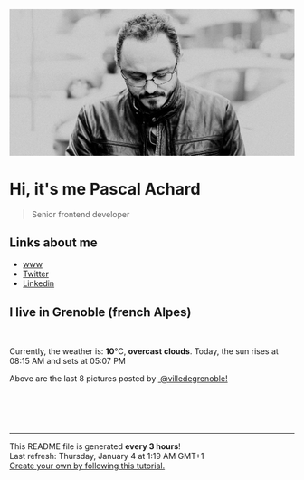 ![Pascal Achard](./images/photo-pascal-achard.jpg)
# Hi, it's me Pascal Achard
> Senior frontend developer

## Links about me
- [www](https://www.pascal-achard.com)
- [Twitter](https://twitter.com/botmaster)
- [Linkedin](http://www.linkedin.com/in/pascal-achard)


## I live in Grenoble (french Alpes)
<img src="https://openweathermap.org/img/wn/04n@2x.png" alt="">

Currently, the weather is: **10**°C, **overcast clouds**.
Today, the sun rises at 08:15 AM and sets at 05:07 PM

Above are the last 8 pictures posted by <a href="https://www.instagram.com/villedegrenoble/" target="_blank"><img alt="" src="https://upload.wikimedia.org/wikipedia/commons/thumb/e/e7/Instagram_logo_2016.svg/1024px-Instagram_logo_2016.svg.png" width="20"/> @villedegrenoble!</a>

<p style="display: flex; flex-wrap: wrap; gap: 20px;">
        <img src="https://cdn1.picuki.com/hosted-by-instagram/q/0exhNuNYnjBGZDHIdN5WmL9I2PEvHA5RNucaS7j0nyZiNxIsbHWB58ltwdev%7C%7CDlyKw1oASyLeD5m4oIiUV9UZFV6PEbfS7eIRDdT762fVoCr0TRk%7C%7CZBklrw0LXwaYH+s9MYrOzjYMTIfQeoEH%7C%7Cbx7a8Koru5A2MEo1zRMrBC0GAG4YWbVqFKwoV966yUlEri+YU8ajtO%7C%7CGByaRtmpNPb5DwIX%7C%7CD+fMBxsedISLQzicYRtr6+y2OHH24VdGZ9Sgq9iYjIzOsBgSnvVQ118WaMRJ19KkgT3HSQkicXt4cPqaSDFctu2vxl5u2CCmkPAjw7mDVosZqk2gXObTLx0XFVjleC7JfoXvAZvqDKE%7C%7CSVc9nz8wb5RbfsE6tLS3c%7C%7CDOuQXFqBdqDvJu0IxN4JI%7C%7CZN6E289FvvLbTw2kA=.jpeg" alt="" width="200"/>
        <img src="https://cdn1.picuki.com/hosted-by-instagram/q/0exhNuNYnjBGZDHIdN5WmL9I2PEvHA5RNucaS7j0nyZiNxIsbHWB58ltwdev%7C%7CDlyKw1oASyLeD5l5o4iU1xWZFRzO0HaQbCIRT5R66meVoCk0jZj959jnLg2JHcWYHep9MUtOzjYMTIfQeoEH%7C%7Cbx7a8Koru5A2MEoyX9auctwCIPuM23TKNy2JAtrKSDjkC2ptZ%7C%7CIjNLvG0jJ00m7NPfvnw1UvfPMc9g+PAnEPEzhMQ65OftxjGuBkYkL1F6RBaQm7OZvdYNshyucTE1pkCMYpgdKkc%7C%7CoHSallAysY5z38j3coJlhK5ojoHRbTEidHtniSVBuY2alSbUPTacym5lxTTZm4SWZP8R94XfJquQVMni63XLeZCYG74RCy9WId+CBnqaH%7C%7Cu1ONtQktYdRfxK0Q0=.jpeg" alt="" width="200"/>
        <img src="https://cdn1.picuki.com/hosted-by-instagram/q/0exhNuNYnjBGZDHIdN5WmL9I2PEvHA5RNecaS7j0nyZiNxIsbHWB58ltwdev%7C%7CDlyKw1oASyLeD5l5okpVl9XZFRzO0HaS7KPTjtc566eXYCl0Ddu8Jdnkr89KHIaYXOs%7C%7CsYkOzjYMTIfQeoEH%7C%7Cb2rOMJ+OXvbzIFuDKRMLQT9zJBpY6uSKVKz8J13bHR1Bv9vdBhGy5CoiVxfA8XrN7loi5XVfrjJs9zt6B6CLEIhMxWpr6gnSu5X2soeGpwWT6ars3+ke08hiL8KWRooieYSaoEIEQd3FSqkD1iot8GiYC1FbU0w6kvm%7C%7CORSWIKAk1AgiVIlZ+ctgLsSSaq3EEPlC2GhLy5L652mbT2AdbMcN%7C%7CZ5RTzZpOGRo54cC5XB83HcQzJMueiE9BQt6xpCPZUhHDm9xauUJGy0xYsUmAToRCqX8I2fPOe+7yt9iqC2zmKplQ=.jpeg" alt="" width="200"/>
        <img src="https://cdn1.picuki.com/hosted-by-instagram/q/0exhNuNYnjBGZDHIdN5WmL9I2PEvHA5RNucaS7j0nyZiNxIsbHWB58ltwdev%7C%7CDlyKw1oASyLeD5l5o0sVF1SZFRzO0HbT7eITjtd7q2YUoCj2jVm9JRhl7wxJXMXYnSu%7C%7CsYpOzjYMTIfQeoEH%7C%7Cbx7a8Koru5A2MGo1zRMrBC0GAG4fy3UPI7mslm3ayEv0Pxto0%7C%7CNylL9XkgKQcuptPR+XdYEvL+M4Byp6JzSPkCj9ND1OHtpCa5BTB7Kzg4KD6chYTJnLMWjifQRRwgwjmeVIgDEGBPjwO88RM1v9EPo6CTEohm+N8ZkIGRT2UFAjsm8lJhmMntxxzsbkKT5UZUyDH+y4zlIukBpbDlHP6paurt%7C%7CSnpI5iHFpVgT04gVObue1L%7C%7CFNKHQcdcy90aRdkehA7gtjmzd4%7C%7Cn1RcsVmxOhzLY.jpeg" alt="" width="200"/>
        <img src="https://cdn1.picuki.com/hosted-by-instagram/q/0exhNuNYnjBGZDHIdN5WmL9I2PEvHA5RNecaS7j0nyZiNxIsbHWB58ltwdev%7C%7CDlyKw1oASyLeD5k44oqUlxVZFRzO0HaTbSASTdW7KieVYCn1jJk8ZZol7w3KHIWZHCu9cMlOzjYMTIfQeoEH%7C%7Cbx7a8Koru5A2MGo1zRMrBC0GAG4fy3UPI7mslm3ayEv0Pxto0%7C%7CNylL9XkgKQcuptPR+XdbEvL+M4Byp6JzSPkCj9ND1OHtpCa5BTB7Kzc4KD6chYTJnLMknDDRXWQH%7C%7CXiLSIgDEEY8pl6Z8RM1v9EPo6CTEohm+N8ZkIGRT2UFAjsm8lJhmMntxxzsbkKai3xmxS3y1Lm%7C%7CVvUSorv%7C%7CNqCuW%7C%7Cfo+ynvSZ+KJpl5cXMOOaXkd0XyB9uHQcdcy90aRdpqgguWtjmzd4%7C%7Cn1RcsVmxOhzLY.jpeg" alt="" width="200"/>
        <img src="https://cdn1.picuki.com/hosted-by-instagram/q/0exhNuNYnjBGZDHIdN5WmL9I2PEvHA5RNecaS7j0nyZiNxIsbHWB58ltwdGn%7C%7CDh6Kwh9HS+LeD5j5oguVlRQZFV5NUzdTraITTlT6K6QV+7N0jRj8JJjlLk8KHMaYnGt9sMvVAmYdSgIGaYDG7uo%7C%7CesJ%7C%7CPnucjcFrjOMNbRKmDdttdCwFahlza4lsfe4kx2xu5xncG114WNxahlw5OLUqQUCSKn5PN1gpKZlR7pCjMML4Lyjymu+H2xkfWx9Ez7RtI7V2dENhhzrdSFlqjD2AZY1LHMRiVbmjx0Zgqo3gtWoFo5M4aYe4bXkZCACW2E2hj9LobK4nAHsSUGImUBRwT2Ej+b3ffZ79sXPBPW8cIrjwR6Qa+TYEZV+a1wHCfTpYEffMdDhBPlA26VjLOwXxkuFqTKzcqXmy1V+AWgc1m3cWcsgG7uiyqyb4X7U32%7C%7CXpAM9ww==.jpeg" alt="" width="200"/>
        <img src="https://cdn1.picuki.com/hosted-by-instagram/q/0exhNuNYnjBGZDHIdN5WmL9I2PEvHA5RNucaS7j0nyZiNxIsbHWB58ltwdGn%7C%7CDh6Kwh9HS+LeD5j4IksU19QZFN6NEzaT7SNRDdT7ayeVe7N1jFm8J9gkb03LnYWZ3Ku8ssrXAmYdSodF%7C%7CpPHL%7C%7Clo79UvOa0LGFq8zCXW%7C%7CdEnGZK55f0Z7F9mt9wuuS4jkja45BsLTNZ5momNkgl7NvepDFZEaa+NMB166d1RbMCxMkA%7C%7C6nRlSaHEmw+Jj8uRHagtIj+kOYA2ArwOQBo+nOKCrMsDnQhuWCujhJ3t4gj1aSJEbxL3PUakIH2bSAEXG428Fk71pu1ynOdV0Gv%7C%7CWl04UT0w764deYqvLP5H8qfd%7C%7Cba4TfPVKXcMo50REVXNvf4ZWzTIcS0C+kfmY4SSq0X9gbnpiX7S7734wB4AGgY2jCPCsE=.jpeg" alt="" width="200"/>
        <img src="https://cdn1.picuki.com/hosted-by-instagram/q/0exhNuNYnjBGZDHIdN5WmL9I2PEvHA5RNucaS7j0nyZiNxIsbHWB58ltwdGn%7C%7CDh6Kwh9HS+LeD5i4ogsUF5TZFB5Pk3cSraLSjpV6KibUICq2jJj8JVkkbo2LXUfZHKt8MYuOzjYMTIfQeoEH%7C%7Cb2rvUV%7C%7C%7C%7CLwazQFuDSQNOUtzCVG%7C%7CMm0X51wm8Qf8fTT0FOzv9R3GzNJzWM1eUAmscnbrSgLUbr2NsB%7C%7C9uwlCLECi4kD6ezqlWu2FHlsRGB9KDOertaQz7xFui3rSzow+DyFdoIaH2M11X2huDcJ6q97vanvcohp1KMZmoXmamMMfU1KhjUok5e%7C%7CynSAPSam1x4Ck1%7C%7CyxJC8JqYr85f2KNucZd%7C%7CL%7C%7CRLJSpfMM68VCm4aUsvMeQneCOOeAPt4jplKFcxJkVGwrVDoLefX+kpXQgpEgAuYBZYtEaSZwKn3.jpeg" alt="" width="200"/>
</p>

------------
<p>This README file is generated <b>every 3 hours</b>!
    <br />Last refresh: Thursday, January 4 at 1:19 AM GMT+1
    <br /><a href="https://medium.com/@th.guibert/how-to-create-a-self-updating-readme-md-for-your-github-profile-f8b05744ca91">Create your own by following this tutorial.</a>
</p>
<p><a href="https://github.com/botmaster/botmaster/actions/workflows/main.yaml"><img alt="" src="https://github.com/botmaster/botmaster/actions/workflows/main.yaml/badge.svg" /></a></p>

